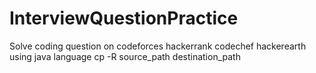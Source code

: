 # InterviewQuestionPractice
Solve coding question on codeforces hackerrank codechef hackerearth using java language
cp -R source_path destination_path